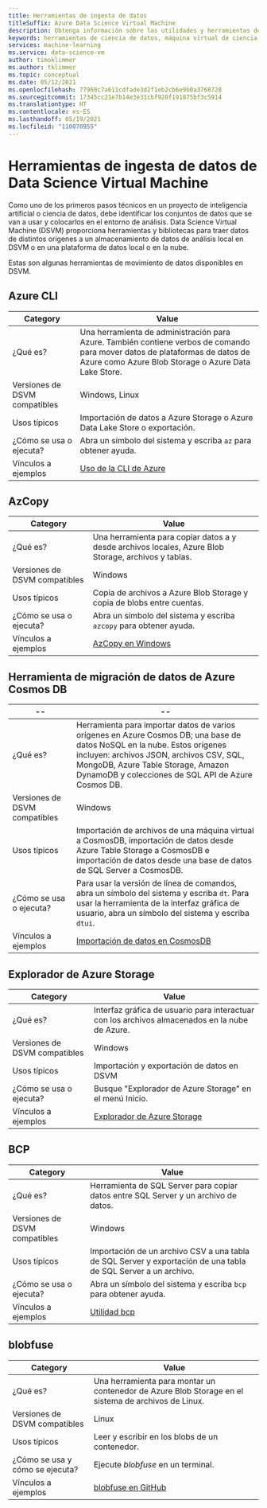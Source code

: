 ```yaml
---
title: Herramientas de ingesta de datos
titleSuffix: Azure Data Science Virtual Machine
description: Obtenga información sobre las utilidades y herramientas de ingesta de datos instaladas previamente en Data Science Virtual Machine.
keywords: herramientas de ciencia de datos, máquina virtual de ciencia de datos, herramientas para la ciencia de datos, ciencia de datos de linux
services: machine-learning
ms.service: data-science-vm
author: timoklimmer
ms.author: tklimmer
ms.topic: conceptual
ms.date: 05/12/2021
ms.openlocfilehash: 77968c7a611cdfade3d2f1eb2cb6e9b0a3768728
ms.sourcegitcommit: 17345cc21e7b14e3e31cbf920f191875bf3c5914
ms.translationtype: HT
ms.contentlocale: es-ES
ms.lasthandoff: 05/19/2021
ms.locfileid: "110070955"
---
```

# <a name="data-science-virtual-machine-data-ingestion-tools"></a>Herramientas de ingesta de datos de Data Science Virtual Machine

Como uno de los primeros pasos técnicos en un proyecto de inteligencia artificial o ciencia de datos, debe identificar los conjuntos de datos que se van a usar y colocarlos en el entorno de análisis. Data Science Virtual Machine (DSVM) proporciona herramientas y bibliotecas para traer datos de distintos orígenes a un almacenamiento de datos de análisis local en DSVM o en una plataforma de datos local o en la nube.

Estas son algunas herramientas de movimiento de datos disponibles en DSVM.

## <a name="azure-cli"></a>Azure CLI

| Category | Value |
|--|--|
| ¿Qué es? | Una herramienta de administración para Azure. También contiene verbos de comando para mover datos de plataformas de datos de Azure como Azure Blob Storage o Azure Data Lake Store. |
| Versiones de DSVM compatibles | Windows, Linux |
| Usos típicos | Importación de datos a Azure Storage o Azure Data Lake Store o exportación. |
| ¿Cómo se usa o ejecuta? | Abra un símbolo del sistema y escriba `az` para obtener ayuda. |
| Vínculos a ejemplos | [Uso de la CLI de Azure](/cli/azure) |


## <a name="azcopy"></a>AzCopy

| Category | Value |
|--|--|
| ¿Qué es? | Una herramienta para copiar datos a y desde archivos locales, Azure Blob Storage, archivos y tablas. |
| Versiones de DSVM compatibles | Windows |
| Usos típicos | Copia de archivos a Azure Blob Storage y copia de blobs entre cuentas. |
| ¿Cómo se usa o ejecuta? | Abra un símbolo del sistema y escriba `azcopy` para obtener ayuda. |
| Vínculos a ejemplos | [AzCopy en Windows](../../storage/common/storage-use-azcopy-v10.md) |


## <a name="azure-cosmos-db-data-migration-tool"></a>Herramienta de migración de datos de Azure Cosmos DB

|--|--|
| ------------- | ------------- |
| ¿Qué es? | Herramienta para importar datos de varios orígenes en Azure Cosmos DB; una base de datos NoSQL en la nube. Estos orígenes incluyen: archivos JSON, archivos CSV, SQL, MongoDB, Azure Table Storage, Amazon DynamoDB y colecciones de SQL API de Azure Cosmos DB. |
| Versiones de DSVM compatibles | Windows |
| Usos típicos | Importación de archivos de una máquina virtual a CosmosDB, importación de datos desde Azure Table Storage a CosmosDB e importación de datos desde una base de datos de SQL Server a CosmosDB. |
| ¿Cómo se usa o ejecuta? | Para usar la versión de línea de comandos, abra un símbolo del sistema y escriba `dt`. Para usar la herramienta de la interfaz gráfica de usuario, abra un símbolo del sistema y escriba `dtui`. |
| Vínculos a ejemplos | [Importación de datos en CosmosDB](../../cosmos-db/import-data.md) |

## <a name="azure-storage-explorer"></a>Explorador de Azure Storage

| Category | Value |
|--|--|
| ¿Qué es? | Interfaz gráfica de usuario para interactuar con los archivos almacenados en la nube de Azure. |
| Versiones de DSVM compatibles | Windows |
| Usos típicos | Importación y exportación de datos en DSVM |
| ¿Cómo se usa o ejecuta? | Busque "Explorador de Azure Storage" en el menú Inicio. |
| Vínculos a ejemplos | [Explorador de Azure Storage](vm-do-ten-things.md#access-azure-data-and-analytics-services) |

## <a name="bcp"></a>BCP

| Category | Value |
|--|--|
| ¿Qué es? | Herramienta de SQL Server para copiar datos entre SQL Server y un archivo de datos. |
| Versiones de DSVM compatibles | Windows |
| Usos típicos | Importación de un archivo CSV a una tabla de SQL Server y exportación de una tabla de SQL Server a un archivo. |
| ¿Cómo se usa o ejecuta? | Abra un símbolo del sistema y escriba `bcp` para obtener ayuda. |
| Vínculos a ejemplos | [Utilidad bcp](/sql/tools/bcp-utility) |

## <a name="blobfuse"></a>blobfuse

| Category | Value |
|--|--|
| ¿Qué es? | Una herramienta para montar un contenedor de Azure Blob Storage en el sistema de archivos de Linux. |
| Versiones de DSVM compatibles | Linux |
| Usos típicos | Leer y escribir en los blobs de un contenedor. |
| ¿Cómo se usa y cómo se ejecuta? | Ejecute _blobfuse_ en un terminal. |
| Vínculos a ejemplos | [blobfuse en GitHub](https://github.com/Azure/azure-storage-fuse) |
